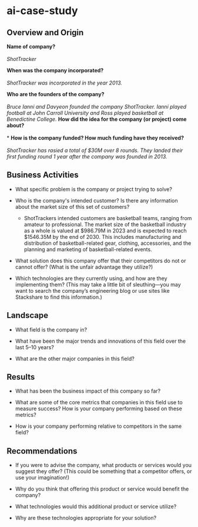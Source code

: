# ai-case-study


## Overview and Origin

**Name of company?** <br><br>
    *ShotTracker*

**When was the company incorporated?** <br><br>
    *ShotTracker was incorporated in the year 2013.*

**Who are the founders of the company?**<br><br>
    *Bruce Ianni and Davyeon founded the company ShotTracker. Ianni played football at John Carroll University and Ross played basketball at Benedictine College.*
**How did the idea for the company (or project) come about?**<br><br>
    * 
**How is the company funded? How much funding have they received?**<br><br>
    *ShotTracker has rasied a total of $30M over 8 rounds. They landed their first funding round 1 year after the company was founded in 2013.*
## Business Activities

* What specific problem is the company or project trying to solve?

* Who is the company's intended customer? Is there any information about the market size of this set of customers?
    * ShotTrackers intended customers are basketball teams, ranging from amateur to professional. The market size of the basketball industry as a whole is valued at $986.79M in 2023 and is expected to reach $1546.35M by the end of 2030. This includes manufacturing and distribution of basketball-related gear, clothing, accessories, and the planning and marketing of basketball-related events. 

* What solution does this company offer that their competitors do not or cannot offer? (What is the unfair advantage they utilize?)

* Which technologies are they currently using, and how are they implementing them? (This may take a little bit of sleuthing&mdash;you may want to search the company’s engineering blog or use sites like Stackshare to find this information.)

## Landscape

* What field is the company in?

* What have been the major trends and innovations of this field over the last 5&ndash;10 years?

* What are the other major companies in this field?

## Results

* What has been the business impact of this company so far?

* What are some of the core metrics that companies in this field use to measure success? How is your company performing based on these metrics?

* How is your company performing relative to competitors in the same field?

## Recommendations

* If you were to advise the company, what products or services would you suggest they offer? (This could be something that a competitor offers, or use your imagination!)

* Why do you think that offering this product or service would benefit the company?

* What technologies would this additional product or service utilize?

* Why are these technologies appropriate for your solution?